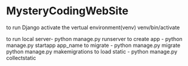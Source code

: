 # MysteryCodingWebSite

to run Django activate the vertual environment(venv)
    venv/bin/activate

to run local server-   python manage.py runserver
to create app -  python manage.py startapp app_name
to migrate - python manage.py migrate
             python manage.py makemigrations
to load static - python manage.py collectstatic
